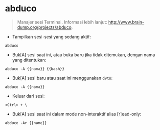 # abduco

> Manajer sesi Terminal.
> Informasi lebih lanjut: <http://www.brain-dump.org/projects/abduco>.

- Tampilkan sesi-sesi yang sedang aktif:

`abduco`

- Buk[A] sesi saat ini, atau buka baru jika tidak ditemukan, dengan nama yang ditentukan:

`abduco -A {{nama}} {{bash}}`

- Buk[A] sesi baru atau saat ini menggunakan `dvtm`:

`abduco -A {{nama}}`

- Keluar dari sesi:

`<Ctrl> + \`

- Buk[A] sesi saat ini dalam mode non-interaktif alias [r]ead-only:

`abduco -Ar {{name}}`
